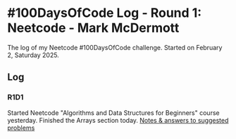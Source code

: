 # #100DaysOfCode Log - Round 1: Neetcode - Mark McDermott

The log of my Neetcode #100DaysOfCode challenge. Started on February 2, Saturday 2025.

## Log 

### R1D1 
Started Neetcode "Algorithms and Data Structures for Beginners" course yesterday. Finished the Arrays section today. [Notes & answers to suggested problems](https://github.com/mark-mcdermott/100-days-of-code/tree/master/neetcode-courses/01-algos-data-structs-beginners/01-arrays)
